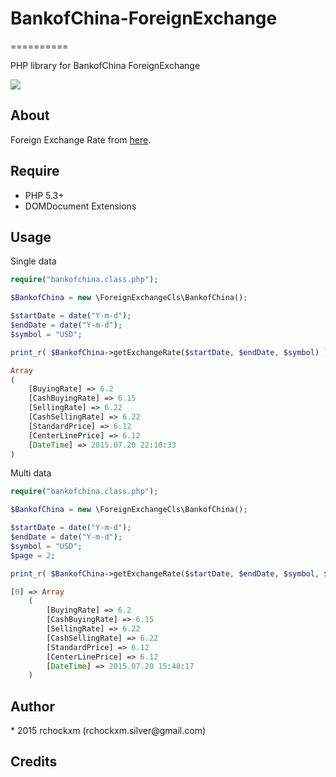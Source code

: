 # BankofChina-ForeignExchange
==========

PHP library for BankofChina ForeignExchange

<img src="https://img.shields.io/dub/l/vibe-d.svg" />

<h2><a name="about" class="anchor" href="#about"><span class="mini-icon mini-icon-link"></span></a>About</h2>

Foreign Exchange Rate from <a href="http://srh.bankofchina.com/search/whpj/search.jsp">here</a>.

<h2><a name="require" class="anchor" href="#require"><span class="mini-icon mini-icon-link"></span></a>Require</h2>

* PHP 5.3+
* DOMDocument Extensions

<h2><a name="usage" class="anchor" href="#usage"><span class="mini-icon mini-icon-link"></span></a>Usage</h2>

Single data

```php
require("bankofchina.class.php");

$BankofChina = new \ForeignExchangeCls\BankofChina();

$startDate = date("Y-m-d");
$endDate = date("Y-m-d");
$symbol = "USD";

print_r( $BankofChina->getExchangeRate($startDate, $endDate, $symbol) );
```

```php
Array
(
    [BuyingRate] => 6.2
    [CashBuyingRate] => 6.15
    [SellingRate] => 6.22
    [CashSellingRate] => 6.22
    [StandardPrice] => 6.12
    [CenterLinePrice] => 6.12
    [DateTime] => 2015.07.20 22:10:33
)
```

Multi data

```php
require("bankofchina.class.php");

$BankofChina = new \ForeignExchangeCls\BankofChina();

$startDate = date("Y-m-d");
$endDate = date("Y-m-d");
$symbol = "USD";
$page = 2;

print_r( $BankofChina->getExchangeRate($startDate, $endDate, $symbol, $page) );
```

```php
[0] => Array
    (
        [BuyingRate] => 6.2
        [CashBuyingRate] => 6.15
        [SellingRate] => 6.22
        [CashSellingRate] => 6.22
        [StandardPrice] => 6.12
        [CenterLinePrice] => 6.12
        [DateTime] => 2015.07.20 15:48:17
    )
```

<h2><a name="author" class="anchor" href="#author"><span class="mini-icon mini-icon-link"></span></a>Author</h2>
* 2015 rchockxm (rchockxm.silver@gmail.com)

<h2><a name="credits" class="anchor" href="#credits"><span class="mini-icon mini-icon-link"></span></a>Credits</h2>
